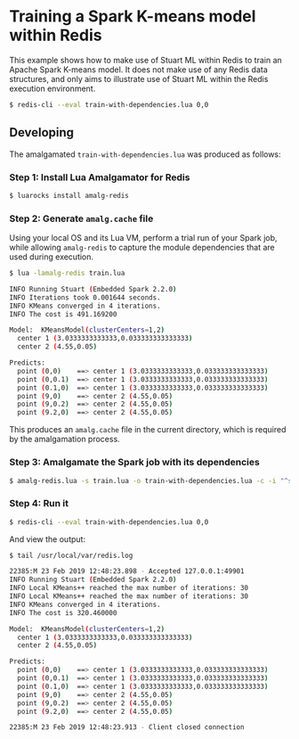 # Training a Spark K-means model within Redis

This example shows how to make use of Stuart ML within Redis to train an Apache Spark K-means model. It does not make use of any Redis data structures, and only aims to illustrate use of Stuart ML within the Redis execution environment.

```sh
$ redis-cli --eval train-with-dependencies.lua 0,0
```

## Developing

The amalgamated `train-with-dependencies.lua` was produced as follows:

### Step 1: Install Lua Amalgamator for Redis

```sh
$ luarocks install amalg-redis
```

### Step 2: Generate `amalg.cache` file

Using your local OS and its Lua VM, perform a trial run of your Spark job, while allowing `amalg-redis` to capture the module dependencies that are used during execution.

```sh
$ lua -lamalg-redis train.lua

INFO Running Stuart (Embedded Spark 2.2.0)
INFO Iterations took 0.001644 seconds.
INFO KMeans converged in 4 iterations.
INFO The cost is 491.169200

Model:	KMeansModel(clusterCenters=1,2)
  center 1 (3.0333333333333,0.033333333333333)
  center 2 (4.55,0.05)

Predicts:
  point (0,0)    ==> center 1 (3.0333333333333,0.033333333333333)
  point (0,0.1)  ==> center 1 (3.0333333333333,0.033333333333333)
  point (0.1,0)  ==> center 1 (3.0333333333333,0.033333333333333)
  point (9,0)    ==> center 2 (4.55,0.05)
  point (9,0.2)  ==> center 2 (4.55,0.05)
  point (9.2,0)  ==> center 2 (4.55,0.05)
```

This produces an `amalg.cache` file in the current directory, which is required by the amalgamation process.

### Step 3: Amalgamate the Spark job with its dependencies

```sh
$ amalg-redis.lua -s train.lua -o train-with-dependencies.lua -c -i "^socket"
```

### Step 4: Run it

```sh
$ redis-cli --eval train-with-dependencies.lua 0,0
```

And view the output:

```sh
$ tail /usr/local/var/redis.log

22385:M 23 Feb 2019 12:48:23.898 - Accepted 127.0.0.1:49901
INFO Running Stuart (Embedded Spark 2.2.0)
INFO Local KMeans++ reached the max number of iterations: 30
INFO Local KMeans++ reached the max number of iterations: 30
INFO KMeans converged in 4 iterations.
INFO The cost is 320.460000

Model:	KMeansModel(clusterCenters=1,2)
  center 1 (3.0333333333333,0.033333333333333)
  center 2 (4.55,0.05)

Predicts:
  point (0,0)    ==> center 1 (3.0333333333333,0.033333333333333)
  point (0,0.1)  ==> center 1 (3.0333333333333,0.033333333333333)
  point (0.1,0)  ==> center 1 (3.0333333333333,0.033333333333333)
  point (9,0)    ==> center 2 (4.55,0.05)
  point (9,0.2)  ==> center 2 (4.55,0.05)
  point (9.2,0)  ==> center 2 (4.55,0.05)

22385:M 23 Feb 2019 12:48:23.913 - Client closed connection
```

